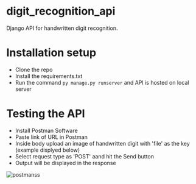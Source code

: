 # digit_recognition_api

Django API for handwritten digit recognition. 

# Installation setup

  - Clone the repo
  - Install the requirements.txt
  - Run the command ```py manage.py runserver``` and API is hosted on local server
  
# Testing the API

  - Install Postman Software
  - Paste link of URL in Postman
  - Inside body upload an image of handwritten digit with 'file' as the key (example displyed below)
  - Select request type as 'POST' aand hit the Send button
  - Output will be displayed in the response
  
  
  ![postmanss](https://user-images.githubusercontent.com/58077762/115840250-18237480-a439-11eb-9673-9d44621fc675.png)
